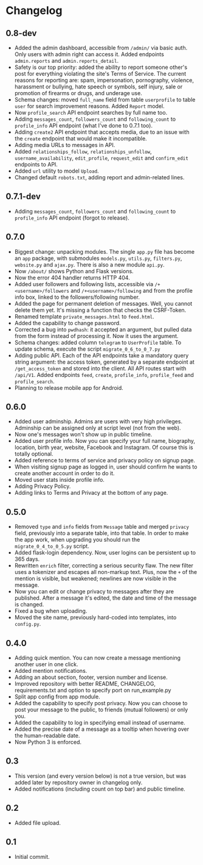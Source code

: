 # Changelog

## 0.8-dev

* Added the admin dashboard, accessible from `/admin/` via basic auth. Only users with admin right can access it. Added endpoints `admin.reports` and `admin.reports_detail`.
* Safety is our top priority: added the ability to report someone other's post for everything violating the site's Terms of Service. The current reasons for reporting are: spam, impersonation, pornography, violence, harassment or bullying, hate speech or symbols, self injury, sale or promotion of firearms or drugs, and underage use.
* Schema changes: moved `full_name` field from table `userprofile` to table `user` for search improvement reasons. Added `Report` model.
* Now `profile_search` API endpoint searches by full name too.
* Adding `messages_count`, `followers_count` and `following_count` to `profile_info` API endpoint (what I've done to 0.7.1 too).
* Adding `create2` API endpoint that accepts media, due to an issue with the `create` endpoint that would make it incompatible.
* Adding media URLs to messages in API.
* Added `relationships_follow`, `relationships_unfollow`, `username_availability`, `edit_profile`, `request_edit` and `confirm_edit` endpoints to API.
* Added `url` utility to model `Upload`.
* Changed default `robots.txt`, adding report and admin-related lines.

## 0.7.1-dev

* Adding `messages_count`, `followers_count` and `following_count` to `profile_info` API endpoint (forgot to release).

## 0.7.0

* Biggest change: unpacking modules. The single `app.py` file has become an `app` package, with submodules `models.py`, `utils.py`, `filters.py`, `website.py` and `ajax.py`. There is also a new module `api.py`.
* Now `/about/` shows Python and Flask versions.
* Now the error 404 handler returns HTTP 404.
* Added user followers and following lists, accessible via `/+<username>/followers` and `/+<username>/following` and from the profile info box, linked to the followers/following number.
* Added the page for permanent deletion of messages. Well, you cannot delete them yet. It's missing a function that checks the CSRF-Token.
* Renamed template `private_messages.html` to `feed.html`.
* Added the capability to change password.
* Corrected a bug into `pwdhash`: it accepted an argument, but pulled data from the form instead of processing it. Now it uses the argument.
* Schema changes: added column `telegram` to `UserProfile` table. To update schema, execute the script `migrate_0_6_to_0_7.py`
* Adding public API. Each of the API endpoints take a mandatory query string argument: the access token, generated by a separate endpoint at `/get_access_token` and stored into the client. All API routes start with `/api/V1`. Added endpoints `feed`, `create`, `profile_info`, `profile_feed` and `profile_search`.
* Planning to release mobile app for Android. 

## 0.6.0

* Added user adminship. Admins are users with very high privileges. Adminship can be assigned only at script level (not from the web).
* Now one's messages won't show up in public timeline.
* Added user profile info. Now you can specify your full name, biography, location, birth year, website, Facebook and Instagram. Of course this is totally optional.
* Added reference to terms of service and privacy policy on signup page.
* When visiting signup page as logged in, user should confirm he wants to create another account in order to do it.
* Moved user stats inside profile info.
* Adding Privacy Policy.
* Adding links to Terms and Privacy at the bottom of any page.

## 0.5.0

* Removed `type` and `info` fields from `Message` table and merged `privacy` field, previously into a separate table, into that table. In order to make the app work, when upgrading you should run the `migrate_0_4_to_0_5.py` script. 
* Added flask-login dependency. Now, user logins can be persistent up to 365 days. 
* Rewritten `enrich` filter, correcting a serious security flaw. The new filter uses a tokenizer and escapes all non-markup text. Plus, now the `+` of the mention is visible, but weakened; newlines are now visible in the message. 
* Now you can edit or change privacy to messages after they are published. After a message it's edited, the date and time of the message is changed.
* Fixed a bug when uploading.
* Moved the site name, previously hard-coded into templates, into `config.py`.

## 0.4.0

* Adding quick mention. You can now create a message mentioning another user in one click.
* Added mention notifications.
* Adding an about section, footer, version number and license.
* Improved repository with better README, CHANGELOG, requirements.txt and option to specify port on run_example.py
* Split app config from app module.
* Added the capability to specify post privacy. Now you can choose to post your message to the public, to friends (mutual followers) or only you.
* Added the capability to log in specifying email instead of username.
* Added the precise date of a message as a tooltip when hovering over the human-readable date.
* Now Python 3 is enforced.

## 0.3

* This version (and every version below) is not a true version, but was added later by repository owner in changelog only.
* Added notifications (including count on top bar) and public timeline.

## 0.2

* Added file upload.

## 0.1

* Initial commit.
